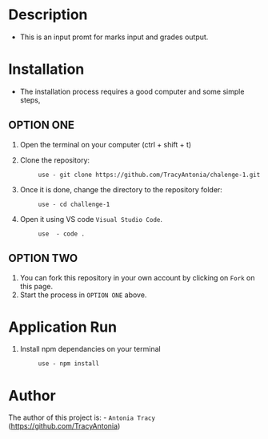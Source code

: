 # 

# Description
- This is an input promt for marks input and grades output.

# Installation
- The installation process requires a good computer and some simple steps,

## OPTION ONE
1) Open the terminal on your computer (ctrl + shift + t)
2) Clone the repository:
            
            use - git clone https://github.com/TracyAntonia/chalenge-1.git

3) Once it is done, change the directory to the repository folder:

            use - cd challenge-1

4) Open it using VS code `Visual Studio Code`.

            use  - code .

## OPTION TWO
1) You can fork this repository in your own account by clicking on `Fork` on this page.
2) Start the process in `OPTION ONE` above.


# Application Run
1) Install npm dependancies on your terminal
            
            use - npm install

# Author
The author of this project is:
    - `Antonia Tracy` (https://github.com/TracyAntonia)



